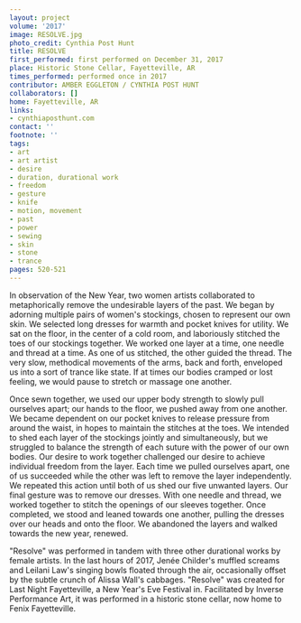 ```yaml
---
layout: project
volume: '2017'
image: RESOLVE.jpg
photo_credit: Cynthia Post Hunt
title: RESOLVE
first_performed: first performed on December 31, 2017
place: Historic Stone Cellar, Fayetteville, AR
times_performed: performed once in 2017
contributor: AMBER EGGLETON / CYNTHIA POST HUNT
collaborators: []
home: Fayetteville, AR
links:
- cynthiaposthunt.com
contact: ''
footnote: ''
tags:
- art
- art artist
- desire
- duration, durational work
- freedom
- gesture
- knife
- motion, movement
- past
- power
- sewing
- skin
- stone
- trance
pages: 520-521
---
```


In observation of the New Year, two women artists collaborated to metaphorically remove the undesirable layers of the past. We began by adorning multiple pairs of women's stockings, chosen to represent our own skin. We selected long dresses for warmth and pocket knives for utility. We sat on the floor, in the center of a cold room, and laboriously stitched the toes of our stockings together. We worked one layer at a time, one needle and thread at a time. As one of us stitched, the other guided the thread. The very slow, methodical movements of the arms, back and forth, enveloped us into a sort of trance like state. If at times our bodies cramped or lost feeling, we would pause to stretch or massage one another.

Once sewn together, we used our upper body strength to slowly pull ourselves apart; our hands to the floor, we pushed away from one another. We became dependent on our pocket knives to release pressure from around the waist, in hopes to maintain the stitches at the toes. We intended to shed each layer of the stockings jointly and simultaneously, but we struggled to balance the strength of each suture with the power of our own bodies. Our desire to work together challenged our desire to achieve individual freedom from the layer. Each time we pulled ourselves apart, one of us succeeded while the other was left to remove the layer independently. We repeated this action until both of us shed our five unwanted layers. Our final gesture was to remove our dresses. With one needle and thread, we worked together to stitch the openings of our sleeves together. Once completed, we stood and leaned towards one another, pulling the dresses over our heads and onto the floor. We abandoned the layers and walked towards the new year, renewed.

"Resolve" was performed in tandem with three other durational works by female artists. In the last hours of 2017, Jen&eacute;e Childer's muffled screams and Leilani Law's singing bowls floated through the air, occasionally offset by the subtle crunch of Alissa Wall's cabbages. "Resolve" was created for Last Night Fayetteville, a New Year's Eve Festival in. Facilitated by Inverse Performance Art, it was performed in a historic stone cellar, now home to Fenix Fayetteville.
